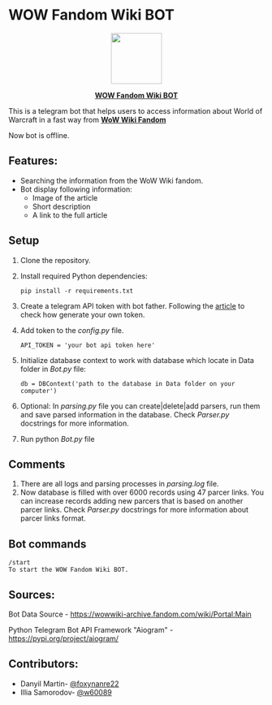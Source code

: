 # WOW Fandom Wiki BOT

<a href="https://t.me/wowWikiTestBot"> <div align="center">
<img src="https://i.pinimg.com/564x/18/f2/c2/18f2c237688c6a4395e0f6a702743a7c.jpg" width="100" height="100" />

<b> WOW Fandom Wiki BOT</b> 
</div></a>

This is a telegram bot that helps users to access information about World of Warcraft in a fast way from
<a href="https://wowwiki-archive.fandom.com"><b> WoW Wiki Fandom</b></a>

Now bot is offline. 

## Features:
* Searching the information from the WoW Wiki fandom.
* Bot display following information:
    * Image of the article
    * Short description
    * A link to the full article

## Setup
1. Clone the repository.
2. Install required Python dependencies: 

    `pip install -r requirements.txt`
3. Create a telegram API token with bot father. Following the [article](https://medium.com/shibinco/create-a-telegram-bot-using-botfather-and-get-the-api-token-900ba00e0f39) to check how generate your own token.
4. Add token to the *config.py* file.

     `API_TOKEN = 'your bot api token here'`
5. Initialize database context to work with database which locate in Data folder in *Bot.py* file: 

    `db = DBContext('path to the database in Data folder on your computer')`
6. Optional: In *parsing.py* file you can create|delete|add parsers, run them and save parsed information in the database. Check *Parser.py* docstrings for more information. 
7. Run python *Bot.py* file

## Comments
1. There are all logs and parsing processes in *parsing.log* file.
2. Now database is filled with over 6000 records using 47 parcer links. You can increase records adding new parcers that is based on another parcer links. Check *Parser.py* docstrings for more information about parcer links format.

## Bot commands
```
/start
To start the WOW Fandom Wiki BOT.
```

## Sources:

Bot Data Source - https://wowwiki-archive.fandom.com/wiki/Portal:Main

Python Telegram Bot API Framework "Aiogram" - https://pypi.org/project/aiogram/

## Contributors:

- Danyil Martin- [@foxynanre22](https://github.com/foxynanre22)
- Illia Samorodov- [@w60089](https://github.com/w60089)
